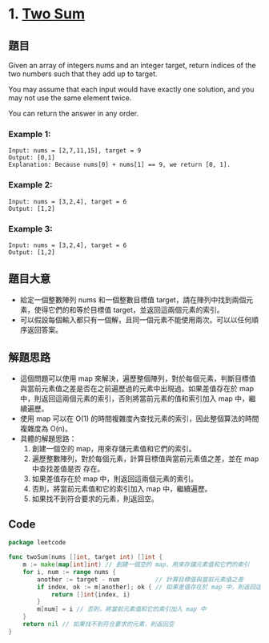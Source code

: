 # 1. [Two Sum](https://leetcode.com/problems/two-sum/)
## 題目
Given an array of integers nums and an integer target, return indices of the two numbers such that they add up to target.

You may assume that each input would have exactly one solution, and you may not use the same element twice.

You can return the answer in any order.

### Example 1:
```
Input: nums = [2,7,11,15], target = 9
Output: [0,1]
Explanation: Because nums[0] + nums[1] == 9, we return [0, 1].
```
### Example 2:
```
Input: nums = [3,2,4], target = 6
Output: [1,2]
```
### Example 3:
```
Input: nums = [3,2,4], target = 6
Output: [1,2]
```

## 題目大意
- 給定一個整數陣列 nums 和一個整數目標值 target，請在陣列中找到兩個元素，使得它們的和等於目標值 target，並返回這兩個元素的索引。
- 可以假設每個輸入都只有一個解，且同一個元素不能使用兩次。可以以任何順序返回答案。


## 解題思路
- 這個問題可以使用 map 來解決，遍歷整個陣列，對於每個元素，判斷目標值與當前元素值之差是否在之前遍歷過的元素中出現過。如果差值存在於 map 中，則返回這兩個元素的索引，否則將當前元素的值和索引加入 map 中，繼續遍歷。
- 使用 map 可以在 O(1) 的時間複雜度內查找元素的索引，因此整個算法的時間複雜度為 O(n)。
- 具體的解題思路：
	1. 創建一個空的 map，用來存儲元素值和它們的索引。
	2. 遍歷整數陣列，對於每個元素，計算目標值與當前元素值之差，並在 map 中查找差值是否	存在。
	3. 如果差值存在於 map 中，則返回這兩個元素的索引。
	4. 否則，將當前元素值和它的索引加入 map 中，繼續遍歷。
	5. 如果找不到符合要求的元素，則返回空。

## Code
```go
package leetcode

func twoSum(nums []int, target int) []int {
	m := make(map[int]int) // 創建一個空的 map，用來存儲元素值和它們的索引
	for i, num := range nums {
		another := target - num          // 計算目標值與當前元素值之差
		if index, ok := m[another]; ok { // 如果差值存在於 map 中，則返回這兩個元素的索引
			return []int{index, i}
		}
		m[num] = i // 否則，將當前元素值和它的索引加入 map 中
	}
	return nil // 如果找不到符合要求的元素，則返回空
}
```
